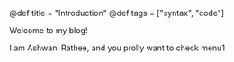 @def title = "Introduction"
@def tags = ["syntax", "code"]

Welcome to my blog!

I am Ashwani Rathee, and you prolly want to check menu1